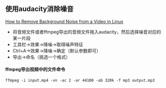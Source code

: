 ## 使用audacity消除噪音

[How to Remove Background Noise from a Video in Linux](https://www.youtube.com/watch?v=AeOjtMOq3EU&t=140s)

+ 将音频文件或者ffmpeg导出的音频文件拖入audacity，然后选择噪音对应的某一片段
+ 工具栏->效果->降噪->取得噪声特征
+ Ctrl+A->效果->降噪->确定（默认参数即可）
+ 导出->命名（挑选一个格式）

#### ffmpeg导出视频中的文件命令

`ffmpeg -i input.mp4 -vn -ac 2 -ar 44100 -ab 320k -f mp3 output.mp3`
